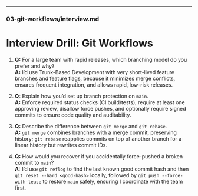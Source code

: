 ---

### 03-git-workflows/interview.md

# Interview Drill: Git Workflows

1. **Q:** For a large team with rapid releases, which branching model do you prefer and why?  
   **A:** I’d use Trunk-Based Development with very short-lived feature branches and feature flags, because it minimizes merge conflicts, ensures frequent integration, and allows rapid, low-risk releases.

2. **Q:** Explain how you’d set up branch protection on `main`.  
   **A:** Enforce required status checks (CI build/tests), require at least one approving review, disallow force pushes, and optionally require signed commits to ensure code quality and auditability.

3. **Q:** Describe the difference between `git merge` and `git rebase`.  
   **A:** `git merge` combines branches with a merge commit, preserving history; `git rebase` reapplies commits on top of another branch for a linear history but rewrites commit IDs.

4. **Q:** How would you recover if you accidentally force-pushed a broken commit to `main`?  
   **A:** I’d use `git reflog` to find the last known good commit hash and then `git reset --hard <good-hash>` locally, followed by `git push --force-with-lease` to restore `main` safely, ensuring I coordinate with the team first.
